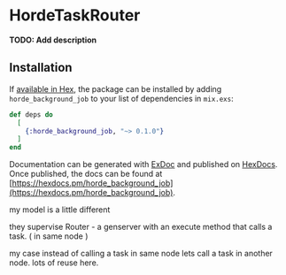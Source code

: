# HordeTaskRouter

**TODO: Add description**

## Installation

If [available in Hex](https://hex.pm/docs/publish), the package can be installed
by adding `horde_background_job` to your list of dependencies in `mix.exs`:

```elixir
def deps do
  [
    {:horde_background_job, "~> 0.1.0"}
  ]
end
```

Documentation can be generated with [ExDoc](https://github.com/elixir-lang/ex_doc)
and published on [HexDocs](https://hexdocs.pm). Once published, the docs can
be found at [https://hexdocs.pm/horde_background_job](https://hexdocs.pm/horde_background_job).




my model is a little different

they supervise Router - a genserver with an execute method that
calls a task. ( in same node )

my case 
instead of calling a task in same node lets call a task in 
another node. lots of reuse here. 